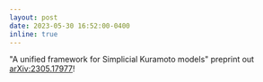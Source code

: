 ```yaml
---
layout: post
date: 2023-05-30 16:52:00-0400
inline: true
---
```


"A unified framework for Simplicial Kuramoto models" preprint out [arXiv:2305.17977](https://doi.org/10.48550/arXiv.2305.17977)!

